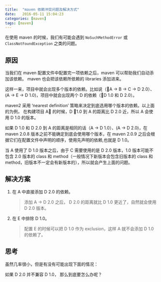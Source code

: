 ```yaml
---
title:  "maven 依赖冲突问题及解决方式"
date:   2016-05-11 15:04:23
categories: [maven]
tags: [maven]
---
```



在使用 maven 的时候，我们有可能会遇到 `NoSuchMethodError` 或 `ClassNotFoundException` 之类的问题。


## 原因

当我们在 maven 配置文件中配置完一项依赖之后，maven 可以帮助我们自动添加该依赖。 maven 也会把该依赖所依赖的 libraries 添加进来。

这样一来，项目中就会出现多个版本的依赖。比如说（A -> B -> C -> D 2.0）、(A -> E -> D 1.0)，项目中就会出现两个 D 的依赖（D 1.0 和 D 2.0）。

maven2 采用 ‘nearest definition’ 策略来决定到底选用哪个版本的依赖。以上面的为例， 在构建项目 A 的时候，D 1.0 到 A 的距离比 D 2.0 近，所以 A 会使用 D 1.0 的版本。

如果 D 1.0 和 D 2.0 到 A 的距离是相同的话（A -> D 1.0）、(A -> D 2.0)，在 maven 2.0.8 版本之前不能确定到底会使用哪个版本，在 maven 2.0.9 之后会根据它们在配置文件中声明的顺序，使用先声明的依赖,也就是 D 1.0。 

当 A 使用了 D 1.0 版本之后，由于 C 需要使用的是 D 2.0 版本，1.0 版本可能不包含 2.0 版本的 class 和 method（一般情况下新版本会包含旧版本的 class 和 method，旧版本不一定会有新版本的），所以就会产生上面的问题。


## 解决方案

1. 在 A 中直接添加 D 2.0 的依赖。
    > 添加 A -> D 2.0 之后， D 2.0 的距离就比 D 1.0 更近了，自然就会使用 D 2.0 版本。

2. 在 E 中排除 D 1.0。
    > 配置 E 的时候可以把 D 1.0 作为 exclusion，这样 A 就不会添加 D 1.0 的依赖了。


## 思考

 虽然几率很小，但是有没有可能出现下面的情况：
 
 如果 D 2.0 并不兼容 D 1.0， 那么到底要怎么办呢？





